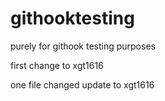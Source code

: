 # githooktesting
purely for githook testing purposes




first change to xgt1616

one file changed
update to xgt1616

